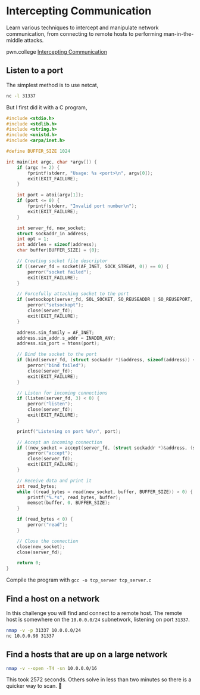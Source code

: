# Intercepting Communication

Learn various techniques to intercept and manipulate network communication, from connecting to remote hosts to performing man-in-the-middle attacks.

pwn.college [Intercepting Communication](https://pwn.college/intro-to-cybersecurity/intercepting-communication/)

## Listen to a port

The simplest method is to use netcat,

```sh
nc -l 31337
```

But I first did it with a C program,

```c
#include <stdio.h>
#include <stdlib.h>
#include <string.h>
#include <unistd.h>
#include <arpa/inet.h>

#define BUFFER_SIZE 1024

int main(int argc, char *argv[]) {
    if (argc != 2) {
        fprintf(stderr, "Usage: %s <port>\n", argv[0]);
        exit(EXIT_FAILURE);
    }

    int port = atoi(argv[1]);
    if (port <= 0) {
        fprintf(stderr, "Invalid port number\n");
        exit(EXIT_FAILURE);
    }

    int server_fd, new_socket;
    struct sockaddr_in address;
    int opt = 1;
    int addrlen = sizeof(address);
    char buffer[BUFFER_SIZE] = {0};

    // Creating socket file descriptor
    if ((server_fd = socket(AF_INET, SOCK_STREAM, 0)) == 0) {
        perror("socket failed");
        exit(EXIT_FAILURE);
    }

    // Forcefully attaching socket to the port
    if (setsockopt(server_fd, SOL_SOCKET, SO_REUSEADDR | SO_REUSEPORT, &opt, sizeof(opt))) {
        perror("setsockopt");
        close(server_fd);
        exit(EXIT_FAILURE);
    }

    address.sin_family = AF_INET;
    address.sin_addr.s_addr = INADDR_ANY;
    address.sin_port = htons(port);

    // Bind the socket to the port
    if (bind(server_fd, (struct sockaddr *)&address, sizeof(address)) < 0) {
        perror("bind failed");
        close(server_fd);
        exit(EXIT_FAILURE);
    }

    // Listen for incoming connections
    if (listen(server_fd, 3) < 0) {
        perror("listen");
        close(server_fd);
        exit(EXIT_FAILURE);
    }

    printf("Listening on port %d\n", port);

    // Accept an incoming connection
    if ((new_socket = accept(server_fd, (struct sockaddr *)&address, (socklen_t*)&addrlen)) < 0) {
        perror("accept");
        close(server_fd);
        exit(EXIT_FAILURE);
    }

    // Receive data and print it
    int read_bytes;
    while ((read_bytes = read(new_socket, buffer, BUFFER_SIZE)) > 0) {
        printf("%.*s", read_bytes, buffer);
        memset(buffer, 0, BUFFER_SIZE);
    }

    if (read_bytes < 0) {
        perror("read");
    }

    // Close the connection
    close(new_socket);
    close(server_fd);

    return 0;
}
```

Compile the program with `gcc -o tcp_server tcp_server.c`

## Find a host on a network

In this challenge you will find and connect to a remote host. The remote host is somewhere on the `10.0.0.0/24` subnetwork, listening on port `31337`.

```sh
nmap -v -p 31337 10.0.0.0/24
nc 10.0.0.98 31337
```

## Find a hosts that are up on a large network

```sh
nmap -v --open -T4 -sn 10.0.0.0/16
```

 This took 2572 seconds. Others solve in less than two minutes so there is a quicker way to scan. 🤔
